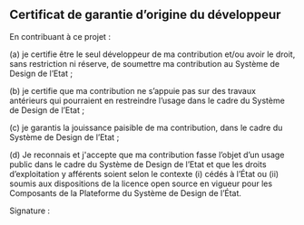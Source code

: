 ## Certificat de garantie d’origine du développeur

En contribuant à ce projet :

(a) je certifie être le seul développeur de ma contribution et/ou avoir le droit, sans restriction ni réserve, de soumettre ma contribution au Système de Design de l’Etat ;

(b) je certifie que ma contribution ne s’appuie pas sur des travaux antérieurs qui pourraient en restreindre l’usage dans le cadre du Système de Design de l’Etat ;

(c) je garantis la jouissance paisible de ma contribution, dans le cadre du Système de Design de l’Etat ;

(d) Je reconnais et j'accepte que ma contribution fasse l’objet d’un usage public dans le cadre du Système de Design de l’Etat et que les droits d’exploitation y afférents soient selon le contexte (i) cédés à l’État ou (ii) soumis aux dispositions de la licence open source en vigueur pour les Composants de la Plateforme du Système de Design de l’État.


Signature :
